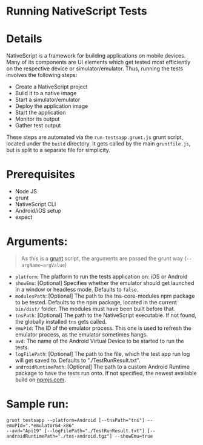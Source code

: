 Running NativeScript Tests
=========================


# Details
NativeScript is a framework for building applications on mobile devices. Many
of its components are UI elements which get tested most efficiently on the
respective device or simulator/emulator. Thus, running the tests involves
the following steps:

- Create a NativeScript project
- Build it to a native image
- Start a simulator/emulator
- Deploy the application image
- Start the application
- Monitor its output
- Gather test output

These steps are automated via the `run-testsapp.grunt.js` grunt script, located
under the `build` directory. It gets called by the main `gruntfile.js`, but is
split to a separate file for simplicity.

# Prerequisites
- Node JS
- grunt
- NativeScript CLI
- Android/iOS setup
- expect

# Arguments:

>As this is a [grunt](http://gruntjs.com/) script, the arguments are passed
    the grunt way (`--argName=argValue`)

- `platform`: The platform to run the tests application on: iOS or Android
- `showEmu`: [Optional] Specifies whether the emulator should get launched
in a window or headless mode. Defaults to `false`.
- `modulesPath`: [Optional] The path to the tns-core-modules npm package
to be tested. Defaults to the npm package, located in the current
`bin/dist/` folder. The modules must have been built before that.
- `tnsPath`: [Optional] The path to the NativeScript executable. If not
found, the globally installed `tns` gets called.
- `emuPId`: The ID of the emulator process. This one is used to refresh the
emulator process, as the emulator sometimes hangs.
- `avd`: The name of the Android Virtual Device to be started to run the
tests.
- `logFilePath`: [Optional] The path to the file, which the test app run
log will get saved to. Defaults to "./TestRunResult.txt".
- `androidRuntimePath`: [Optional] The path to a custom Android Runtime
package to have the tests run onto. If not specified, the newest available
build on [npmjs.com](http://npmjs.com).

# Sample run:
```
grunt testsapp --platform=Android [--tnsPath="tns"] --emuPId=".*emulator64-x86"
--avd="Api19" [--logFilePath="./TestRunResult.txt"] [--androidRuntimePath="./tns-android.tgz"] --showEmu=true
```

